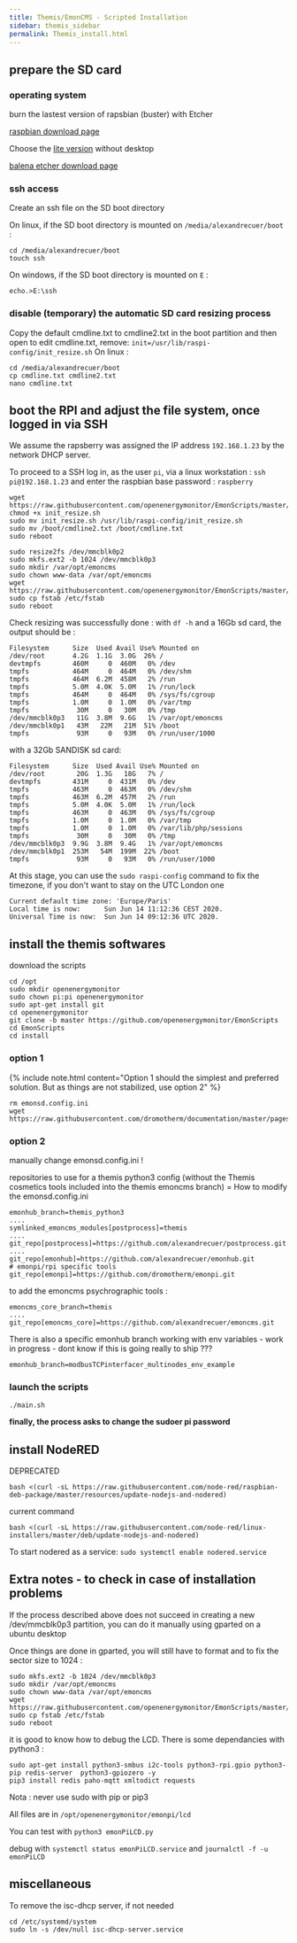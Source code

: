 ```yaml
---
title: Themis/EmonCMS - Scripted Installation
sidebar: themis_sidebar
permalink: Themis_install.html
---
```


## prepare the SD card

### operating system

burn the lastest version of rapsbian (buster) with Etcher

[raspbian download page](https://www.raspberrypi.org/downloads/raspbian/)

Choose the [lite version](https://downloads.raspberrypi.org/raspbian_lite_latest) without desktop

[balena etcher download page](https://www.balena.io/etcher/)

### ssh access

Create an ssh file on the SD boot directory

On linux, if the SD boot directory is mounted on `/media/alexandrecuer/boot` :
```
cd /media/alexandrecuer/boot
touch ssh
```

On windows, if the SD boot directory is mounted on `E` :

```
echo.>E:\ssh
```
### disable (temporary) the automatic SD card resizing process 

Copy the default cmdline.txt to cmdline2.txt in the boot partition and then open to edit cmdline.txt, remove: `init=/usr/lib/raspi-config/init_resize.sh`
On linux :

```
cd /media/alexandrecuer/boot
cp cmdline.txt cmdline2.txt
nano cmdline.txt
```

## boot the RPI and adjust the file system, once logged in via SSH

We assume the rapsberry was assigned the IP address `192.168.1.23` by the network DHCP server.

To proceed to a SSH log in, as the user `pi`, via a linux workstation : `ssh pi@192.168.1.23` and enter the raspbian base password : `raspberry`

```
wget https://raw.githubusercontent.com/openenergymonitor/EmonScripts/master/install/init_resize.sh
chmod +x init_resize.sh
sudo mv init_resize.sh /usr/lib/raspi-config/init_resize.sh
sudo mv /boot/cmdline2.txt /boot/cmdline.txt
sudo reboot

sudo resize2fs /dev/mmcblk0p2
sudo mkfs.ext2 -b 1024 /dev/mmcblk0p3
sudo mkdir /var/opt/emoncms
sudo chown www-data /var/opt/emoncms
wget https://raw.githubusercontent.com/openenergymonitor/EmonScripts/master/defaults/etc/fstab
sudo cp fstab /etc/fstab
sudo reboot
```
Check resizing was successfully done : with `df -h` and a 16Gb sd card, the output should be :
```
Filesystem      Size  Used Avail Use% Mounted on
/dev/root       4.2G  1.1G  3.0G  26% /
devtmpfs        460M     0  460M   0% /dev
tmpfs           464M     0  464M   0% /dev/shm
tmpfs           464M  6.2M  458M   2% /run
tmpfs           5.0M  4.0K  5.0M   1% /run/lock
tmpfs           464M     0  464M   0% /sys/fs/cgroup
tmpfs           1.0M     0  1.0M   0% /var/tmp
tmpfs            30M     0   30M   0% /tmp
/dev/mmcblk0p3   11G  3.8M  9.6G   1% /var/opt/emoncms
/dev/mmcblk0p1   43M   22M   21M  51% /boot
tmpfs            93M     0   93M   0% /run/user/1000
```
with a 32Gb SANDISK sd card:
```
Filesystem      Size  Used Avail Use% Mounted on
/dev/root        20G  1.3G   18G   7% /
devtmpfs        431M     0  431M   0% /dev
tmpfs           463M     0  463M   0% /dev/shm
tmpfs           463M  6.2M  457M   2% /run
tmpfs           5.0M  4.0K  5.0M   1% /run/lock
tmpfs           463M     0  463M   0% /sys/fs/cgroup
tmpfs           1.0M     0  1.0M   0% /var/tmp
tmpfs           1.0M     0  1.0M   0% /var/lib/php/sessions
tmpfs            30M     0   30M   0% /tmp
/dev/mmcblk0p3  9.9G  3.8M  9.4G   1% /var/opt/emoncms
/dev/mmcblk0p1  253M   54M  199M  22% /boot
tmpfs            93M     0   93M   0% /run/user/1000
```

At this stage, you can use the `sudo raspi-config` command to fix the timezone, if you don't want to stay on the UTC London one

```
Current default time zone: 'Europe/Paris'
Local time is now:      Sun Jun 14 11:12:36 CEST 2020.
Universal Time is now:  Sun Jun 14 09:12:36 UTC 2020.
```

## install the themis softwares 

download the scripts

```
cd /opt
sudo mkdir openenergymonitor
sudo chown pi:pi openenergymonitor
sudo apt-get install git
cd openenergymonitor
git clone -b master https://github.com/openenergymonitor/EmonScripts
cd EmonScripts
cd install
```

### option 1
{% include note.html content="Option 1 should the simplest and preferred solution. But as things are not stabilized, use option 2" %}
```
rm emonsd.config.ini
wget https://raw.githubusercontent.com/dromotherm/documentation/master/pages/themis/emonsd.config.ini
```

### option 2

manually change emonsd.config.ini !

repositories to use for a themis python3 config (without the Themis cosmetics tools included into the themis emoncms branch) = How to modify the emonsd.config.ini
```
emonhub_branch=themis_python3
....
symlinked_emoncms_modules[postprocess]=themis
....
git_repo[postprocess]=https://github.com/alexandrecuer/postprocess.git
....
git_repo[emonhub]=https://github.com/alexandrecuer/emonhub.git
# emonpi/rpi specific tools
git_repo[emonpi]=https://github.com/dromotherm/emonpi.git
```
to add the emoncms psychrographic tools :

```
emoncms_core_branch=themis
....
git_repo[emoncms_core]=https://github.com/alexandrecuer/emoncms.git
```

There is also a specific emonhub branch working with env variables - work in progress - dont know if this is going really to ship ???

```
emonhub_branch=modbusTCPinterfacer_multinodes_env_example
```

### launch the scripts
```
./main.sh
```
**finally, the process asks to change the sudoer pi password**

## install NodeRED
DEPRECATED
```
bash <(curl -sL https://raw.githubusercontent.com/node-red/raspbian-deb-package/master/resources/update-nodejs-and-nodered)
```
current command
```
bash <(curl -sL https://raw.githubusercontent.com/node-red/linux-installers/master/deb/update-nodejs-and-nodered)
```

To start nodered as a service: `sudo systemctl enable nodered.service`


## Extra notes - to check in case of installation problems

If the process described above does not succeed in creating a new /dev/mmcblk0p3 partition, you can do it manually using gparted on a ubuntu desktop

Once things are done in gparted, you will still have to format and to fix the sector size to 1024 :

```
sudo mkfs.ext2 -b 1024 /dev/mmcblk0p3
sudo mkdir /var/opt/emoncms
sudo chown www-data /var/opt/emoncms
wget https://raw.githubusercontent.com/openenergymonitor/EmonScripts/master/defaults/etc/fstab
sudo cp fstab /etc/fstab
sudo reboot
```


it is good to know how to debug the LCD. There is some dependancies with python3 :

```
sudo apt-get install python3-smbus i2c-tools python3-rpi.gpio python3-pip redis-server  python3-gpiozero -y
pip3 install redis paho-mqtt xmltodict requests
```
Nota : never use sudo with pip or pip3

All files are in `/opt/openenergymonitor/emonpi/lcd`

You can test with `python3 emonPiLCD.py`

debug with `systemctl status emonPiLCD.service` and `journalctl -f -u emonPiLCD`


## miscellaneous

To remove the isc-dhcp server, if not needed
```
cd /etc/systemd/system
sudo ln -s /dev/null isc-dhcp-server.service
```
